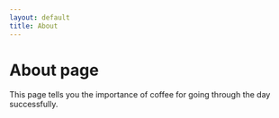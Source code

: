 ```yaml
---
layout: default
title: About
---
```

# About page

This page tells you the importance of coffee for going through the day successfully. 